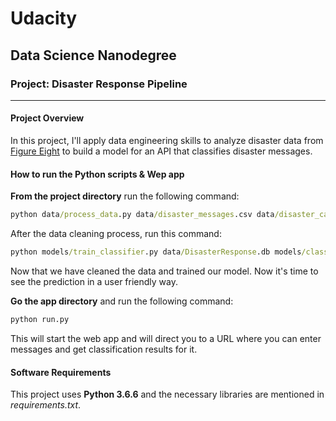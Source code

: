 # Udacity
## Data Science Nanodegree
### Project: Disaster Response Pipeline
---
#### Project Overview
 In this project, I'll apply data engineering skills to analyze disaster data from <a href="https://www.figure-eight.com/" target="_blank">Figure Eight</a> to build a model for an API that classifies disaster messages.

#### How to run the Python scripts & Wep app
**From the project directory** run the following command:
```bat
python data/process_data.py data/disaster_messages.csv data/disaster_categories.csv data/DisasterResponse.db
```
After the data cleaning process, run this command:

```bat
python models/train_classifier.py data/DisasterResponse.db models/classifier.pkl
```

Now that we have cleaned the data and trained our model. Now it's time to see the prediction in a user friendly way.

**Go the app directory** and run the following command:

<a id='com'></a>

```bat
python run.py
```

This will start the web app and will direct you to a URL where you can enter messages and get classification results for it.

#### Software Requirements

This project uses **Python 3.6.6** and the necessary libraries are mentioned in _requirements.txt_.
